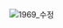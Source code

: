 ![1969_수정](https://github.com/gyulim17/Drilling/assets/151061107/e118cdb7-a991-4d5b-a5f5-868cc11f2e4d)
